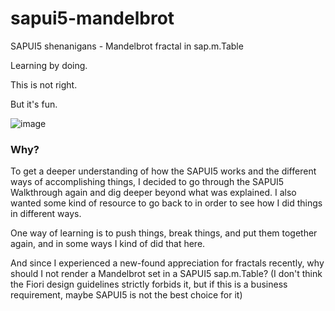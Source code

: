 # sapui5-mandelbrot
SAPUI5 shenanigans - Mandelbrot fractal in sap.m.Table

Learning by doing.

This is not right.

But it's fun.

![image](https://user-images.githubusercontent.com/74537631/109410639-85b4a680-799c-11eb-9242-3989c26fde2f.png)

### Why?
To get a deeper understanding of how the SAPUI5 works and the different ways of accomplishing things, I decided to go through the SAPUI5 Walkthrough again and dig deeper beyond what was explained. I also wanted some kind of resource to go back to in order to see how I did things in different ways.

One way of learning is to push things, break things, and put them together again, and in some ways I kind of did that here.

And since I experienced a new-found appreciation for fractals recently, why should I not render a Mandelbrot set in a SAPUI5 sap.m.Table?
(I don't think the Fiori design guidelines strictly forbids it, but if this is a business requirement, maybe SAPUI5 is not the best choice for it)

